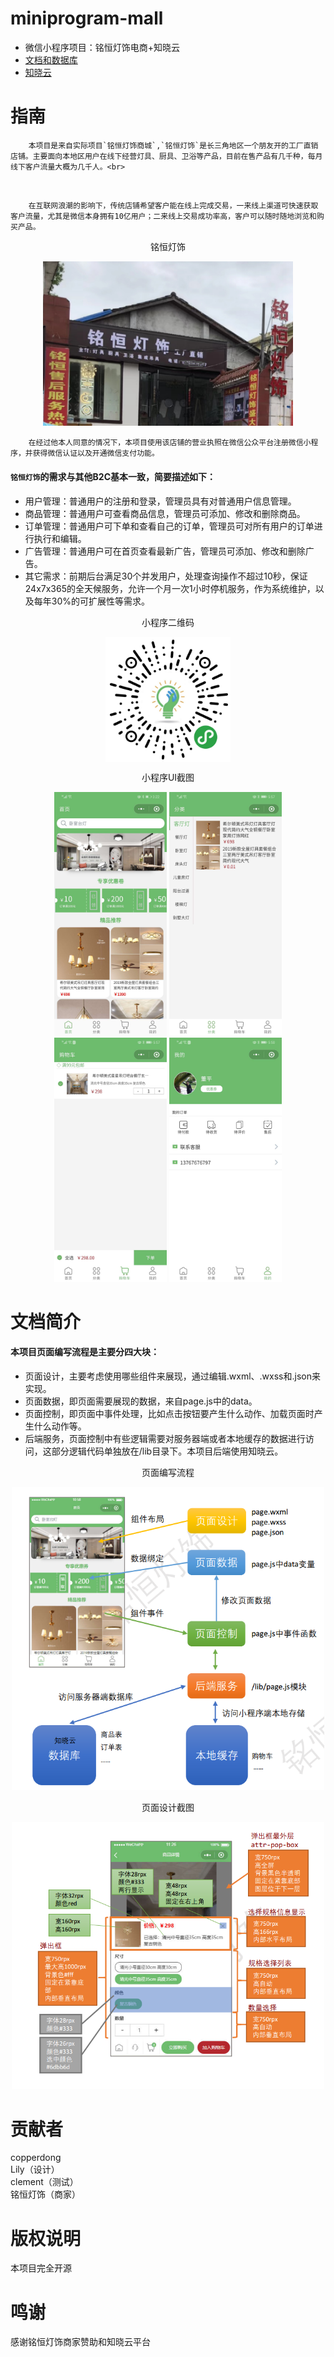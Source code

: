 # miniprogram-mall
- 微信小程序项目：铭恒灯饰电商+知晓云
- [文档和数据库](https://www.fageka.com/store/item/s/id/urmo8pl1025.html "铭恒灯饰")  
- [知晓云](https://cloud.minapp.com/?invitation=iosayz "知晓云")  
# 指南
        本项目是来自实际项目`铭恒灯饰商城`,`铭恒灯饰`是长三角地区一个朋友开的工厂直销店铺。主要面向本地区用户在线下经营灯具、厨具、卫浴等产品，目前在售产品有几千种，每月线下客户流量大概为几千人。<br>
<br>  

        在互联网浪潮的影响下，传统店铺希望客户能在线上完成交易，一来线上渠道可快速获取客户流量，尤其是微信本身拥有10亿用户；二来线上交易成功率高，客户可以随时随地浏览和购买产品。  
        
<div align='center'>
  <p>铭恒灯饰</p>
  <img src="https://github.com/copperdong/miniprogram-mall/blob/master/doc/mingheng.png" width = "400"/>
</div>    
  
  
        在经过他本人同意的情况下，本项目使用该店铺的营业执照在微信公众平台注册微信小程序，并获得微信认证以及开通微信支付功能。  

#### `铭恒灯饰`的需求与其他B2C基本一致，简要描述如下：  

* 用户管理：普通用户的注册和登录，管理员具有对普通用户信息管理。
* 商品管理：普通用户可查看商品信息，管理员可添加、修改和删除商品。
* 订单管理：普通用户可下单和查看自己的订单，管理员可对所有用户的订单进行执行和编辑。
* 广告管理：普通用户可在首页查看最新广告，管理员可添加、修改和删除广告。
* 其它需求：前期后台满足30个并发用户，处理查询操作不超过10秒，保证24x7x365的全天候服务，允许一个月一次1小时停机服务，作为系统维护，以及每年30%的可扩展性等需求。  

<div align='center'>
  <p>小程序二维码</p>
  <img src="https://github.com/copperdong/miniprogram-mall/blob/master/doc/gh_24da18e564c9_1280.jpg" width = "200" height = "200" div align=center />
</div>   
  

<div align='center'>
    <p>小程序UI截图</p>
    <img src=https://github.com/copperdong/miniprogram-mall/blob/master/doc/home.jpg width = "180">
    <img src=https://github.com/copperdong/miniprogram-mall/blob/master/doc/catelog.jpg width = "180">
    <img src=https://github.com/copperdong/miniprogram-mall/blob/master/doc/cart.jpg width = "180">
    <img src=https://github.com/copperdong/miniprogram-mall/blob/master/doc/user.jpg width = "180">
    </img>
</div>  

 
# 文档简介
#### 本项目页面编写流程是主要分四大块：<br>
- 页面设计，主要考虑使用哪些组件来展现，通过编辑.wxml、.wxss和.json来实现。
- 页面数据，即页面需要展现的数据，来自page.js中的data。
- 页面控制，即页面中事件处理，比如点击按钮要产生什么动作、加载页面时产生什么动作等。
- 后端服务，页面控制中有些逻辑需要对服务器端或者本地缓存的数据进行访问，这部分逻辑代码单独放在/lib目录下。本项目后端使用知晓云。  

<div align='center'>
    <p>页面编写流程</p>
    <img src=https://github.com/copperdong/miniprogram-mall/blob/master/doc/design2.png width = "500">
    </img>
</div>  
  

<div align='center'>
    <p>页面设计截图</p>
    <img src=https://github.com/copperdong/miniprogram-mall/blob/master/doc/design1.png width = "500">
    </img>
</div>   
 
# 贡献者
copperdong<br>
Lily（设计）<br>
clement（测试）<br>
铭恒灯饰（商家）<br>
# 版权说明
本项目完全开源
# 鸣谢
感谢铭恒灯饰商家赞助和知晓云平台
